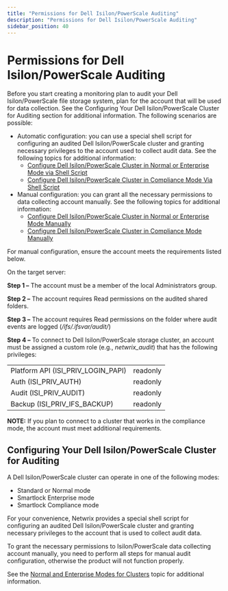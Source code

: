 ```yaml
---
title: "Permissions for Dell Isilon/PowerScale Auditing"
description: "Permissions for Dell Isilon/PowerScale Auditing"
sidebar_position: 40
---
```


# Permissions for Dell Isilon/PowerScale Auditing

Before you start creating a monitoring plan to audit your Dell Isilon/PowerScale file storage
system, plan for the account that will be used for data collection. See the Configuring Your Dell
Isilon/PowerScale Cluster for Auditing section for additional information. The following scenarios
are possible:

- Automatic configuration: you can use a special shell script for configuring an audited Dell
  Isilon/PowerScale cluster and granting necessary privileges to the account used to collect audit
  data. See the following topics for additional information:
    - [Configure Dell Isilon/PowerScale Cluster in Normal or Enterprise Mode via Shell Script](normal.md#configure-dell-isilonpowerscale-cluster-in-normal-or-enterprise-mode-via-shell-script)
    - [Configure Dell Isilon/PowerScale Cluster in Compliance Mode Via Shell Script](compliance.md#configure-dell-isilonpowerscale-cluster-in-compliance-mode-via-shell-script)
- Manual configuration: you can grant all the necessary permissions to data collecting account
  manually. See the following topics for additional information:
    - [Configure Dell Isilon/PowerScale Cluster in Normal or Enterprise Mode Manually](normal.md#configure-dell-isilonpowerscale-cluster-in-normal-or-enterprise-mode-manually)
    - [Configure Dell Isilon/PowerScale Cluster in Compliance Mode Manually](compliance.md#configure-dell-isilonpowerscale-cluster-in-compliance-mode-manually)

For manual configuration, ensure the account meets the requirements listed below.

On the target server:

**Step 1 –** The account must be a member of the local Administrators group.

**Step 2 –** The account requires Read permissions on the audited shared folders.

**Step 3 –** The account requires Read permissions on the folder where audit events are logged
(_/ifs/.ifsvar/audit/_)

**Step 4 –** To connect to Dell Isilon/PowerScale storage cluster, an account must be assigned a
custom role (e.g., _netwrix_audit_) that has the following privileges:

|                                    |          |
| ---------------------------------- | -------- |
| Platform API (ISI_PRIV_LOGIN_PAPI) | readonly |
| Auth (ISI_PRIV_AUTH)               | readonly |
| Audit (ISI_PRIV_AUDIT)             | readonly |
| Backup (ISI_PRIV_IFS_BACKUP)       | readonly |

**NOTE:** If you plan to connect to a cluster that works in the compliance mode, the account must
meet additional requirements.

## Configuring Your Dell Isilon/PowerScale Cluster for Auditing

A Dell Isilon/PowerScale cluster can operate in one of the following modes:

- Standard or Normal mode
- Smartlock Enterprise mode
- Smartlock Compliance mode

For your convenience, Netwrix provides a special shell script for configuring an audited Dell
Isilon/PowerScale cluster and granting necessary privileges to the account that is used to collect
audit data.

To grant the necessary permissions to Isilon/PowerScale data collecting account manually, you need
to perform all steps for manual audit configuration, otherwise the product will not function
properly.

See the [Normal and Enterprise Modes for Clusters](/docs/auditor/10.8/configuration/fileservers/dellisilon/normal.md) topic for additional information.
